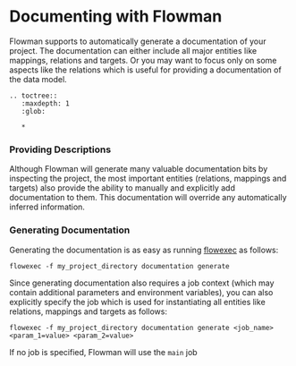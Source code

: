# Documenting with Flowman

Flowman supports to automatically generate a documentation of your project. The documentation can either include all
major entities like mappings, relations and targets. Or you may want to focus only on some aspects like the relations
which is useful for providing a documentation of the data model.

```eval_rst
.. toctree::
   :maxdepth: 1
   :glob:

   *
```

### Providing Descriptions

Although Flowman will generate many valuable documentation bits by inspecting the project, the most important entities
(relations, mappings and targets) also provide the ability to manually and explicitly add documentation to them. This
documentation will override any automatically inferred information.


### Generating Documentation

Generating the documentation is as easy as running [flowexec](../cli/flowexec.md) as follows:

```shell
flowexec -f my_project_directory documentation generate
```

Since generating documentation also requires a job context (which may contain additional parameters and environment
variables), you can also explicitly specify the job which is used for instantiating all entities like relations,
mappings and targets as follows:

```shell
flowexec -f my_project_directory documentation generate <job_name> <param_1=value> <param_2=value>
```
If no job is specified, Flowman will use the `main` job
